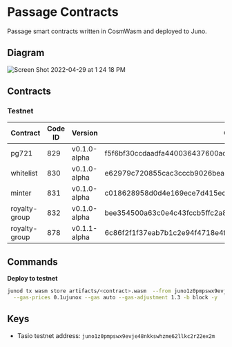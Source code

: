 # Passage Contracts

Passage smart contracts written in CosmWasm and deployed to Juno.

## Diagram

![Screen Shot 2022-04-29 at 1 24 18 PM](https://user-images.githubusercontent.com/6496257/165993415-0ca10d74-f875-47b6-b85e-00928bbd3f7a.png)

## Contracts

### Testnet

| Contract      | Code ID | Version      | Checksum                                                         |
| ------------- | ------- | ------------ | ---------------------------------------------------------------- |
| pg721         | 829     | v0.1.0-alpha | f5f6bf30ccdaadfa440036437600ac3a98999cc4707f20a2b1e80842563e4384 |
| whitelist     | 830     | v0.1.0-alpha | e62979c720855cac3cccb9026beaee806490a2655e17a3d88febfdd441d30297 |
| minter        | 831     | v0.1.0-alpha | c018628958d0d4e169ece7d415eda4840a29a8a7ddde0ea1f62153cd72a764e4 |
| royalty-group | 832     | v0.1.0-alpha | bee354500a63c0e4c43fccb5ffc2a83e62da08f32af40c7e7b010d24817d7ae0 |
| royalty-group | 878     | v0.1.1-alpha | 6c86f2f1f37eab7b1c2e94f4718e4f8449e5d094f5b8dbb5a96f6c2f000e45ba |

## Commands

**Deploy to testnet**

```bash
junod tx wasm store artifacts/<contract>.wasm  --from juno1z0pmpswx9evje48nkkswhzme62llkc2r22ex2m --chain-id=uni-2 \
  --gas-prices 0.1ujunox --gas auto --gas-adjustment 1.3 -b block -y
```

## Keys

- Tasio testnet address: `juno1z0pmpswx9evje48nkkswhzme62llkc2r22ex2m`
